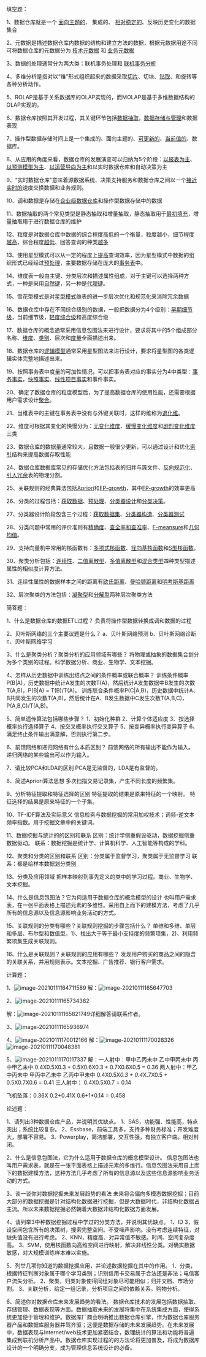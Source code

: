 填空题：

1、数据仓库就是一个 <u>面向主题的</u>、 集成的、 <u>相对稳定的</u>、反映历史变化的数据集合

2、元数据是描述数据仓库内数据的结构和建立方法的数据，根据元数据用途不同可将数据仓库的元数据分为 <u>技术元数据</u> 和 <u>业务元数据</u>

3、数据的处理通常分为两大类：联机事务处理和 <u>联机事务分析</u>

4、多维分析是指对以“维”形式组织起来的数据采取<u>切片</u>、切块、<u>钻取</u>、和旋转等各种分析动作。

5、ROLAP是基于关系数据库的OLAP实现的，而MOLAP是基于多维数据结构的OLAP实现的。

6、数据仓库按照其开发过程，其关键环节包括<u>数据抽取</u>，<u>数据存储与管理</u>和数据表现

7、操作型数据存储时间上是一个集成的、面向主题的、<u>可更新的</u>、<u>当前值的</u>、数据库。

8、从应用的角度来看，数据仓库的发展演变可以归纳为5个阶段：<u>以报表为主</u>、<u>以预测模型为主</u>、<u>以运营导向为主</u>和以实时数据仓库和自动决策为主

9、“实时数据仓库”意味着源数据系统、决策支持服务和数据仓库之间以一个<u>接近实时的</u>速度交换数据和业务规则。

10、调和数据是存储在<u>企业级数据仓库</u>和操作型数据存储中的数据

11、数据抽取的两个常见类型是静态抽取和增量抽取，静态抽取用于<u>最初填充</u>，增量抽取用于进行数据仓库的维护

12、粒度是对数据仓库中数据的综合程度高低的一个衡量，粒度越小，细节程度<u>越高</u>，综合程度<u>越低</u>、回答查询的种类<u>越多</u>

13、使用星型模式可以从一定的程度上<u>提高</u>查询效率，因为星型模式中数据的组织形式已经经过<u>预处理</u>，主要数据存储在庞大的<u>事务表</u>中。

14、维度表一般由主键、分类层次和描述属性组成，对于主键可以选择两种方式，一种是采用<u>自然键</u>，另一种是<u>代理键</u>。

15、雪花型模式是对<u>星型模式</u>维表的进一步层次优化和规范化来消除冗余数据

16、数据仓库中存在不同综合级别的数据，一般把数据分为4个级别：<u>早期细节级</u>，当前细节级，<u>轻度综合级</u>和高度综合级

17、数据仓库的概念通常采用信息包图法来进行设计，要求将其中的5个组成部分名称、<u>维度</u>、<u>类别</u>、层次和<u>度量</u>全面描述出来。

18、数据仓库的<u>逻辑模型</u>通常采用星型图法来进行设计，要求将星型图的各类逻辑实体完整地描述出来。

19、按照事务表中度量的可加性情况，可以把事务表对应的事实分为4中类型：<u>事务事实</u>，<u>快照事实</u>、<u>线性项目事实</u>和事件事实。

20、确定了数据仓库的粒度模型后，为了提高数据仓库的使用性能，还需要根据用户需求设计<u>聚合</u>。

21、当维表中的主键在事务表中没有与外键关联时，这样的维称为<u>退化维</u>。

22、维度可根据其变化的快慢分为：<u>无变化维度</u>、<u>缓慢变化维度</u>和<u>剧烈变化维度</u>三类

23、数据仓库的数据量通常较大，且数据一般很少更新，可以通过设计和优化<u>索引</u>结构来提高数据存取性能

24、数据仓库数据库常见的存储优化方法包括表的归并与簇文件、<u>反向规范化</u>、<u>引入冗余</u>表的物理分割。

25、关联规则的经典算法包括<u>Apriori</u>和<u>FP-growth</u>，其中<u>FP-growth</u>的效率更高

26、分类的过程包括：<u>获取数据</u>、<u>预处理</u>、<u>分类器设计</u>和<u>分类决策</u>。

27、分类器设计阶段包含三个过程：<u>获取数据集</u>、<u>分类器构造</u>、<u>分类器测试</u>

28、分类问题中常用的评价准则有<u>精确度</u>、<u>查全率和查准率</u>、<u>F-meansure</u>和<u>几何均值</u>。

29、支持向量机中常用的核函数有：<u>多项式核函数</u>、<u>径向基核函数</u>和<u>S型核函数</u>。

30、聚类分析包括：<u>连续性</u>、<u>二值离散型</u>、<u>多值离散型</u>和<u>混合类型</u>四种类型描述属性的相似度计算方法。

31、连续性属性的数据样本之间的距离有<u>欧氏距离</u>、<u>曼哈顿距离</u>和<u>明考斯基距离</u>

32、层次聚类的方法包括：<u>凝聚型</u>和<u>分解型</u>两种层次聚类方法



简答题：

1、什么是数据仓库的数据ETL过程？
			负责将操作型数据转换成调和数据的过程

2、贝叶斯网络的三个主要议题是什么？
			a、贝叶斯网络预测   b、贝叶斯网络诊断   c、贝叶斯网络学习

3、什么是聚类分析？聚类分析的应用领域有哪些？
			将物理或抽象的数据集合划分为多个类别的过程。科学数据分析、商业、生物学、文本挖掘。

4、怎样从历史数据中训练出结点之间的条件概率或联合概率？
			训练条件概率P(B|A)，历史数据中统计A发生的次数T(A)，然后统计A发生数据中B发生的次数T(A,B)，P(B|A) = T(B)/T(A)。
			训练联合条件概率P(C|A,B)，历史数据中统计A、B共同发生的次数T(A,B)，然后统计在A、B发生数据中C发生次数T(A,B,C)，P(A,B,C)/T(A,B)。

5、简单遗传算法包括哪些步骤？
			1、初始化种群
			2、计算个体适应度
			3、按选择概率执行选择算子
			4、按交叉概率执行交叉算子
			5、按变异概率执行变异算子
			6、满足终止条件输出满意解，否则执行第二步。

6、前馈网络和递归网络有什么本质区别？
			前馈网络的所有输出不能作为输入。
			递归网络的某些输出可以作为输入。

7、请比较PCA和LDA的区别
			PCA是无监督的，LDA是有监督的。

8、简述Apriori算法思想
			多次扫描交易记录集，产生不同长度的频繁集。

9、分析特征提取和特征选择的区别
			特征提取的结果是原来特征的一个映射。
			特征选择的结果是原来特征的一个子集。

10、TF-IDF算法及实际意义
			信息检索与数据挖掘的常用加权技术；词频-逆文本频率指数。用于挖掘文章中的关键词。

11、数据挖掘与统计的的区别和联系
			区别：统计学侧重假设驱动，数据挖掘侧重数据驱动。
			联系：数据挖掘是统计学、计算机科学、人工智能等构成的学科。

12、聚类和分类的区别和联系
			区别：分类属于监督学习，聚类属于无监督学习
			联系：都是给样本数据划分类别

13、分类及应用领域
			把样本映射到事先定义的类中的学习过程。商业、生物学、文本挖掘。

14、什么是信息包图法？它为何适用于数据仓库的概念模型的设计
			也叫用户需求表，在一张平面表格上描述元素的多维性。采用自上而下的建模方法，考虑了几乎所有的信息源以及信息源影响业务活动的方式。

15、关联规则的分类有哪些？关联规则挖掘的步骤包括什么？
			单维和多维、单层和多层、布尔型和数值型。1)、找出大于等于最小支持度的频繁项集，2)、利用频繁项集生成关联规则。

16、什么是关联规则？关联规则的应用有哪些？
			发现用户购买的商品之间的隐含的关联关系，并用规则表示。文本挖掘、广告推荐、银行客户需求。



计算题：

1、![image-20210111164711589](image-20210111164711589.png)
解：![image-20210111165647703](image-20210111165647703.png)

2、![image-20210111165734382](image-20210111165734382.png)

解：![image-20210111165821749](image-20210111165821749.png)详细解答请联系作者。

3、![image-20210111165936974](image-20210111165936974.png)

4、![image-20210111170012166](image-20210111170012166.png)
解：![image-20210111170028326](image-20210111170028326.png)
![image-20210111170048381](image-20210111170048381.png)

5、![image-20210111170117337](image-20210111170117337.png)
解：一人射中：甲中乙丙未中            乙中甲丙未中             丙中甲乙未中      						0.4X0.5X0.3    +    0.5X0.6X0.3        +      0.7X0.6X0.5 = 0.36
       两人射中：甲乙中丙未中             甲丙中乙未中             乙丙中甲未中 						0.4X0.5X*0.3    +        0.4*X.7X0.5         +        0.5X0.7X0.6 = 0.41
        三人射中：  0.4X0.5X0.7 = 0.14

飞机坠落：0.36X 0.2+0.41X 0.6+1*0.14 = 0.458



论述题：

1、请列出3种数据仓库产品，并说明其优缺点。
			1、SAS，功能强、性能高，特点突出；系统比较复杂。
			2、Essbase，前端工具多，支持多种财务标准；开发难度大，部署不容易。
			3、Powerplay，简洁部署，交互性强，有独立客户端。相对封闭。

2、什么是信息包图法，它为什么适用于数据仓库的概念模型设计。
			信息包图法也叫用户需求表，就是在一张平面表格上描述元素的多维行。信息包图法采用自上而下的数据建模方法，这种方法几乎考虑了所有的信息源以及这些信息源影响业务活动的方式。

3、谈一谈你对数据挖掘未来发展趋势的看法
			未来将会偏向多模态数据挖掘；目前大部分的数据挖掘是针对结构化数据进行挖掘，但是大数据时代，非结构化数据占主流。所以未来数据挖掘必然朝着大数据非结构化数据方面发展。

4、请列举3中种数据挖掘过程中学过的分类方法，并说明其优缺点。
			1、ID 3，假设空间包含所有的决策树，搜索完整空间。不受噪声影响。没有考虑连续特征，对缺失值没有进行考虑。
			2、KNN，精度高、对异常值不敏感。时间、空间复杂度高。
			3、SVM，使用核函数向高维空间进行映射，解决非线性分类。对确实数据敏感，对大规模训练样本难以实施。

5、列举几项你知道的数据挖掘应用，并论述数据挖掘在其中的作用。
			1、分类，根据特征判断对象属于哪个学习类别；识别信用卡交易属于合法还是非法；电信客户流失分析。
			2、聚类，归类对象使得同组对象尽可能相似；归并文档、市场分割。
			3、关联分析，给定一组记录，分析项目之间的依赖关系。购物分析。

6、简述你对数据仓库未来发展趋势的看法。
			数据仓库技术的发展包括数据抽取、存储管理、数据表现等方面。数据抽取未来的发展将集中在系统集成方面，使得系统更加便于管理和维护。数据库厂商会明确推出数据仓库引擎，作为数据仓库服务器产品和数据库服务器并驾齐驱；这便是数据存储的未来发展趋势。在未来发展中，数据表现与Internet/web技术更加紧密结合，数理统计的算法和功能将普遍集成到联机分析产品中。数据仓库实现过程的的方法论将更加普及，将成为数据库设计的一个明确分支，成为管理信息系统设计的必备。